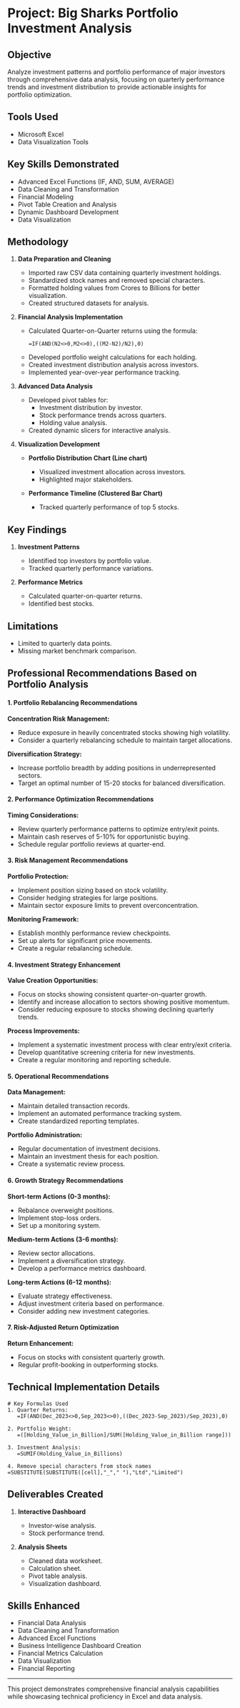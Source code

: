 # Project: Big Sharks Portfolio Investment Analysis

## Objective
Analyze investment patterns and portfolio performance of major investors through comprehensive data analysis, focusing on quarterly performance trends and investment distribution to provide actionable insights for portfolio optimization.

## Tools Used
- Microsoft Excel
- Data Visualization Tools

## Key Skills Demonstrated
- Advanced Excel Functions (IF, AND, SUM, AVERAGE)
- Data Cleaning and Transformation
- Financial Modeling
- Pivot Table Creation and Analysis
- Dynamic Dashboard Development
- Data Visualization

## Methodology
1. **Data Preparation and Cleaning**
   - Imported raw CSV data containing quarterly investment holdings.
   - Standardized stock names and removed special characters.
   - Formatted holding values from Crores to Billions for better visualization.
   - Created structured datasets for analysis.

2. **Financial Analysis Implementation**
   - Calculated Quarter-on-Quarter returns using the formula:
     ```excel
     =IF(AND(N2<>0,M2<>0),((M2-N2)/N2),0)
     ```
   - Developed portfolio weight calculations for each holding.
   - Created investment distribution analysis across investors.
   - Implemented year-over-year performance tracking.

3. **Advanced Data Analysis**
   - Developed pivot tables for:
     - Investment distribution by investor.
     - Stock performance trends across quarters.
     - Holding value analysis.
   - Created dynamic slicers for interactive analysis.

4. **Visualization Development**
   - **Portfolio Distribution Chart (Line chart)**
     - Visualized investment allocation across investors.
     - Highlighted major stakeholders.
   
   - **Performance Timeline (Clustered Bar Chart)**
     - Tracked quarterly performance of top 5 stocks.

## Key Findings
1. **Investment Patterns**
   - Identified top investors by portfolio value.
   - Tracked quarterly performance variations.

2. **Performance Metrics**
   - Calculated quarter-on-quarter returns.
   - Identified best stocks.

## Limitations
- Limited to quarterly data points.
- Missing market benchmark comparison.

## Professional Recommendations Based on Portfolio Analysis

#### 1. Portfolio Rebalancing Recommendations
**Concentration Risk Management:**
- Reduce exposure in heavily concentrated stocks showing high volatility.
- Consider a quarterly rebalancing schedule to maintain target allocations.

**Diversification Strategy:**
- Increase portfolio breadth by adding positions in underrepresented sectors.
- Target an optimal number of 15-20 stocks for balanced diversification.

#### 2. Performance Optimization Recommendations
**Timing Considerations:**
- Review quarterly performance patterns to optimize entry/exit points.
- Maintain cash reserves of 5-10% for opportunistic buying.
- Schedule regular portfolio reviews at quarter-end.

#### 3. Risk Management Recommendations
**Portfolio Protection:**
- Implement position sizing based on stock volatility.
- Consider hedging strategies for large positions.
- Maintain sector exposure limits to prevent overconcentration.

**Monitoring Framework:**
- Establish monthly performance review checkpoints.
- Set up alerts for significant price movements.
- Create a regular rebalancing schedule.

#### 4. Investment Strategy Enhancement
**Value Creation Opportunities:**
- Focus on stocks showing consistent quarter-on-quarter growth.
- Identify and increase allocation to sectors showing positive momentum.
- Consider reducing exposure to stocks showing declining quarterly trends.

**Process Improvements:**
- Implement a systematic investment process with clear entry/exit criteria.
- Develop quantitative screening criteria for new investments.
- Create a regular monitoring and reporting schedule.

#### 5. Operational Recommendations
**Data Management:**
- Maintain detailed transaction records.
- Implement an automated performance tracking system.
- Create standardized reporting templates.

**Portfolio Administration:**
- Regular documentation of investment decisions.
- Maintain an investment thesis for each position.
- Create a systematic review process.

#### 6. Growth Strategy Recommendations
**Short-term Actions (0-3 months):**
- Rebalance overweight positions.
- Implement stop-loss orders.
- Set up a monitoring system.

**Medium-term Actions (3-6 months):**
- Review sector allocations.
- Implement a diversification strategy.
- Develop a performance metrics dashboard.

**Long-term Actions (6-12 months):**
- Evaluate strategy effectiveness.
- Adjust investment criteria based on performance.
- Consider adding new investment categories.

#### 7. Risk-Adjusted Return Optimization
**Return Enhancement:**
- Focus on stocks with consistent quarterly growth.
- Regular profit-booking in outperforming stocks.

## Technical Implementation Details
```excel
# Key Formulas Used
1. Quarter Returns:
   =IF(AND(Dec_2023<>0,Sep_2023<>0),((Dec_2023-Sep_2023)/Sep_2023),0)

2. Portfolio Weight:
   =([Holding_Value_in_Billion]/SUM([Holding_Value_in_Billion range]))

3. Investment Analysis:
   =SUMIF(Holding_Value_in_Billions)

4. Remove special characters from stock names
=SUBSTITUTE(SUBSTITUTE([cell],"_"," "),"Ltd","Limited")
```

## Deliverables Created
1. **Interactive Dashboard**
   - Investor-wise analysis.
   - Stock performance trend.

2. **Analysis Sheets**
   - Cleaned data worksheet.
   - Calculation sheet.
   - Pivot table analysis.
   - Visualization dashboard.

## Skills Enhanced
- Financial Data Analysis
- Data Cleaning and Transformation
- Advanced Excel Functions
- Business Intelligence Dashboard Creation
- Financial Metrics Calculation
- Data Visualization
- Financial Reporting

---

This project demonstrates comprehensive financial analysis capabilities while showcasing technical proficiency in Excel and data analysis.
```
